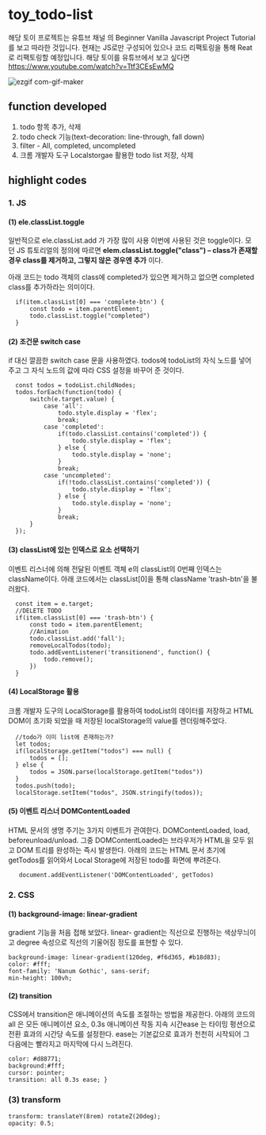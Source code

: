 # toy_todo-list
해당 토이 프로젝트는 유튜브 채널 <Dev Ed> 의 Beginner Vanilla Javascript Project Tutorial를 보고 따라한 것입니다. 현재는 JS로만 구성되어 있으나 코드 리팩토링을 통해 Reat로 리팩토링할 예정입니다.
해당 토이를 유튜브에서 보고 싶다면 https://www.youtube.com/watch?v=Ttf3CEsEwMQ

![ezgif com-gif-maker](https://user-images.githubusercontent.com/87353284/138810042-07e73073-467c-4cb8-b443-6ca3a4731d77.gif)

## function developed
  1. todo 항목 추가, 삭제
  2. todo check 기능(text-decoration: line-through, fall down)
  3. filter - All, completed, uncompleted
  4. 크롬 개발자 도구 Localstorgae 활용한 todo list 저장, 삭제

## highlight codes
  
### 1. JS
  
  #### (1) ele.classList.toggle
  
  일반적으로 ele.classList.add 가 가장 많이 사용
  이번에 사용된 것은 toggle이다.
  모던 JS 튜토리얼의 정의에 따르면
  **elem.classList.toggle("class") – class가 존재할 경우 class를 제거하고, 그렇지 않은 경우엔 추가**
  이다.
  
  아래 코드는 todo 객체의 class에 completed가 있으면 제거하고 없으면 completed class를 추가하라는 의미이다.
  
  ```   //CHEKCH MARK
    if(item.classList[0] === 'complete-btn') {
        const todo = item.parentElement;
        todo.classList.toggle("completed")
    }
  ```
  
  #### (2) 조건문 switch case
  
  if 대신 깔끔한 switch case 문을 사용하였다. todos에 todoList의 자식 노드를 넣어주고 그 자식 노드의 값에 따라 CSS 설정을 바꾸어 준 것이다.
  
  ```function filterTodo(e) {
    const todos = todoList.childNodes;
    todos.forEach(function(todo) {
        switch(e.target.value) {
            case 'all':
                todo.style.display = 'flex';
                break;
            case 'completed':
                if(todo.classList.contains('completed')) {
                    todo.style.display = 'flex';
                } else {
                    todo.style.display = 'none';
                }
                break;
            case 'uncompleted':
                if(!todo.classList.contains('completed')) {
                    todo.style.display = 'flex';
                } else {
                    todo.style.display = 'none';
                }
                break;
        }
    });
  ```
  #### (3) classList에 있는 인덱스로 요소 선택하기
  
  이벤트 리스너에 의해 전달된 이벤트 객체 e의 classList의 0번째 인덱스는 className이다. 아래 코드에서는 classList[0]을 통해 className 'trash-btn'을 불러왔다.
  
  ```function deleteCheck(e) {
    const item = e.target;
    //DELETE TODO
    if(item.classList[0] === 'trash-btn') {
        const todo = item.parentElement;
        //Animation
        todo.classList.add('fall');
        removeLocalTodos(todo);
        todo.addEventListener('transitionend', function() {
            todo.remove();
        })
    }
  ```
  
  #### (4) LocalStorage 활용
  
  크롬 개발자 도구의 LocalStorage를 활용하여 todoList의 데이터를 저장하고 HTML DOM이 초기화 되었을 때 저장된 localStorage의 value를 렌더링해주었다.
  
  ```function saveLocalTodos(todo) {
    //todo가 이미 list에 존재하는가?
    let todos;
    if(localStorage.getItem("todos") === null) {
        todos = [];
    } else {
        todos = JSON.parse(localStorage.getItem("todos"))
    }
    todos.push(todo);
    localStorage.setItem("todos", JSON.stringify(todos));
  ```
  
  #### (5) 이벤트 리스너 DOMContentLoaded
  
  HTML 문서의 생명 주기는 3가지 이벤트가 관여한다. DOMContentLoaded, load, beforeunload/unload.
  그중 DOMContentLoaded는  브라우저가 HTML을 모두 읽고 DOM 트리를 완성하는 즉시 발생한다.
  아래의 코드는 HTML 문서 초기에 getTodos를 읽어와서 Local Storage에 저장된 todo를 화면에 뿌려준다.
  
  ```//Event Listeners
     document.addEventListener('DOMContentLoaded', getTodos)
  ```
  
### 2. CSS
  
  #### (1) background-image: linear-gradient
  gradient 기능을 처음 접해 보았다. linear- gradient는 직선으로 진행하는 색상무늬이고 degree 속성으로 직선의 기울어짐 정도를 표현할 수 있다.
  
  ```
  background-image: linear-gradient(120deg, #f6d365, #b18d83);
  color: #fff;
  font-family: 'Nanum Gothic', sans-serif;
  min-height: 100vh;
  ```
  #### (2) transition
  CSS에서 transition은 애니메이션의 속도를 조절하는 방법을 제공한다. 아래의 코드의 all 은 모든 애니메이션 요소, 0.3s 애니메이션 작동 지속 시간ease 는 타이밍 펑션으로 전환 효과의 시간당 속도를 설정한다.
  ease는 기본값으로 효과가 천천히 시작되어 그 다음에는 빨라지고 마지막에 다시 느려진다.
  
  ```
  color: #d88771;
  background:#fff;
  cursor: pointer;
  transition: all 0.3s ease; }
  ```
  ### (3) transform
  ```
  transform: translateY(8rem) rotateZ(20deg);
  opacity: 0.5;
  ```

